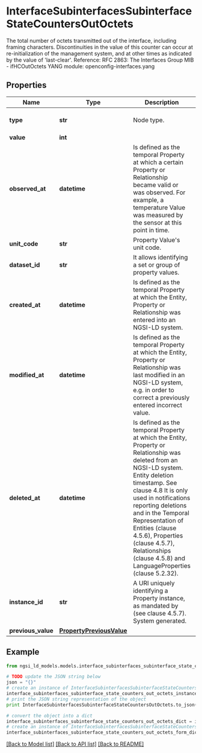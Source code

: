 # InterfaceSubinterfacesSubinterfaceStateCountersOutOctets

The total number of octets transmitted out of the interface, including framing characters.  Discontinuities in the value of this counter can occur at re-initialization of the management system, and at other times as indicated by the value of 'last-clear'.  Reference: RFC 2863: The Interfaces Group MIB - ifHCOutOctets  YANG module: openconfig-interfaces.yang 

## Properties

Name | Type | Description | Notes
------------ | ------------- | ------------- | -------------
**type** | **str** | Node type.  | [optional] [default to 'Property']
**value** | **int** |  | 
**observed_at** | **datetime** | Is defined as the temporal Property at which a certain Property or Relationship became valid or was observed. For example, a temperature Value was measured by the sensor at this point in time.  | [optional] 
**unit_code** | **str** | Property Value&#39;s unit code.  | [optional] 
**dataset_id** | **str** | It allows identifying a set or group of property values.  | [optional] 
**created_at** | **datetime** | Is defined as the temporal Property at which the Entity, Property or Relationship was entered into an NGSI-LD system.  | [optional] [readonly] 
**modified_at** | **datetime** | Is defined as the temporal Property at which the Entity, Property or Relationship was last modified in an NGSI-LD system, e.g. in order to correct a previously entered incorrect value.  | [optional] [readonly] 
**deleted_at** | **datetime** | Is defined as the temporal Property at which the Entity, Property or Relationship was deleted from an NGSI-LD system.  Entity deletion timestamp. See clause 4.8 It is only used in notifications reporting deletions and in the Temporal Representation of Entities (clause 4.5.6), Properties (clause 4.5.7), Relationships (clause 4.5.8) and LanguageProperties (clause 5.2.32).  | [optional] [readonly] 
**instance_id** | **str** | A URI uniquely identifying a Property instance, as mandated by (see clause 4.5.7). System generated.  | [optional] [readonly] 
**previous_value** | [**PropertyPreviousValue**](PropertyPreviousValue.md) |  | [optional] 

## Example

```python
from ngsi_ld_models.models.interface_subinterfaces_subinterface_state_counters_out_octets import InterfaceSubinterfacesSubinterfaceStateCountersOutOctets

# TODO update the JSON string below
json = "{}"
# create an instance of InterfaceSubinterfacesSubinterfaceStateCountersOutOctets from a JSON string
interface_subinterfaces_subinterface_state_counters_out_octets_instance = InterfaceSubinterfacesSubinterfaceStateCountersOutOctets.from_json(json)
# print the JSON string representation of the object
print InterfaceSubinterfacesSubinterfaceStateCountersOutOctets.to_json()

# convert the object into a dict
interface_subinterfaces_subinterface_state_counters_out_octets_dict = interface_subinterfaces_subinterface_state_counters_out_octets_instance.to_dict()
# create an instance of InterfaceSubinterfacesSubinterfaceStateCountersOutOctets from a dict
interface_subinterfaces_subinterface_state_counters_out_octets_form_dict = interface_subinterfaces_subinterface_state_counters_out_octets.from_dict(interface_subinterfaces_subinterface_state_counters_out_octets_dict)
```
[[Back to Model list]](../README.md#documentation-for-models) [[Back to API list]](../README.md#documentation-for-api-endpoints) [[Back to README]](../README.md)


